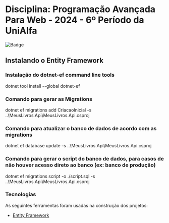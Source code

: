 # Disciplina: Programação Avançada Para Web - 2024 - 6º Período da UniAlfa

![Badge](https://img.shields.io/badge/Marcos%20Dias%20Vendramini-ASP.NET%20C%23-red)

## Instalando o Entity Framework

### Instalação do dotnet-ef command line tools
dotnet tool install --global dotnet-ef

### Comando para gerar as Migrations
dotnet ef migrations add CriacaoInicial -s ..\MeusLivros.Api\MeusLivros.Api.csproj

### Comando para atualizar o banco de dados de acordo com as migrations
dotnet ef database update -s ..\MeusLivros.Api\MeusLivros.Api.csproj

### Comando para gerar o script do banco de dados, para casos de não houver acesso direto ao banco (ex: banco de produção)
dotnet ef migrations script -o ./script.sql -s ..\MeusLivros.Api\MeusLivros.Api.csproj

### Tecnologias

As seguintes ferramentas foram usadas na construção dos projetos:

- [Entity Framework](https://docs.microsoft.com/pt-br/ef/)
